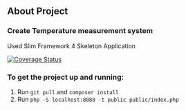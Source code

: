 
## About Project
### Create Temperature measurement system

Used Slim Framework 4 Skeleton Application

[![Coverage Status](https://coveralls.io/repos/github/slimphp/Slim-Skeleton/badge.svg?branch=master)](https://coveralls.io/github/slimphp/Slim-Skeleton?branch=master)

### To get the project up and running:
1. Run `git pull` and `composer install`
2. Run `php -S localhost:8080 -t public public/index.php`

